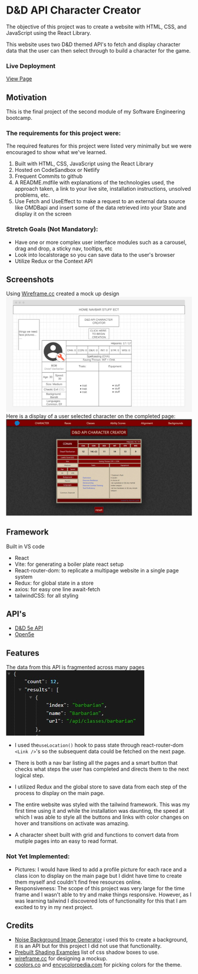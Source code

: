 # D&D API Character Creator

The objective of this project was to create a website with HTML, CSS, and JavaScript using the React Library.

This website uses two D&D themed API's to fetch and display character data that the user can then select through to build a character for the game.
### Live Deployment
 [View Page](https://magnificent-zuccutto-9e11d8.netlify.app/)

## Motivation
This is the final project of the second module of my Software Engineering bootcamp. 

### The requirements for this project were:
The required features for this project were listed very minimally but we were encouraged to show what we've learned.

1. Built with HTML, CSS, JavaScript using the React Library
2. Hosted on CodeSandbox or Netlify
3. Frequent Commits to github
4. A README.mdfile with explanations of the technologies used, the approach taken, a link to your live site, installation instructions, unsolved problems, etc.
5. Use Fetch and UseEffect to make a request to an external data source like OMDBapi and insert some of the data retrieved into your State and display it on the screen
### Stretch Goals (Not Mandatory):
- Have one or more complex user interface modules such as a carousel, drag and drop, a sticky nav, tooltips, etc
- Look into localstorage so you can save data to the user's browser
- Utilize Redux or the Context API

## Screenshots
Using [Wireframe.cc](https://wireframe.cc/J1oUMu) created a mock up design
![image of display page](/src/assets/wireframe.jpg)
Here is a display of a user selected character on the completed page:
![image of game board](/src/assets/finished.jpg)

## Framework
Built in VS code
- React
- Vite: for generating a boiler plate react setup 
- React-router-dom: to replicate a multipage website in a single page system
- Redux: for global state in a store
- axios: for easy one line await-fetch
- tailwindCSS: for all styling

## API's
- [D&D 5e API](https://www.dnd5eapi.co/docs/#overview)
- [Open5e](https://open5e.com/)


## Features


The data from this API is fragmented across many pages 
![data sample](./src/assets/data.jpg)

- I used the```useLocation()``` hook to pass state through react-router-dom ```<Link />```'s so the subsequent data could be fetched on the next page.

- There is both a nav bar listing all the pages and a smart button that checks what steps the user has completed and directs them to the next logical step.
- I utilized Redux and the global store to save data from each step of the process to display on the main page.
- The entire website was styled with the tailwind framework. This was my first time using it and while the installation was daunting, the speed at which I was able to style all the buttons and links with color changes on hover and transitions on activate was amazing. 
- A character sheet built with grid and functions to convert data from mutiple pages into an easy to read format.
### Not Yet Implemented: 
- Pictures: I would have liked to add a profile picture for each race and a class icon to display on the main page but I didnt have time to create them myself and couldn't find free resources online.
- Responsiveness: The scope of this project was very large for the time frame and I wasn't able to try and make things responsive. However, as I was learning tailwind I discovered lots of functionality for this that I am excited to try in my next project. 


## Credits
- [Noise Background Image Generator](https://php-noise.com/) i used this to create a background, it is an API but for this project I did not use that functionality.
- [Prebuilt Shading Examples](https://getcssscan.com/css-box-shadow-examples) list of css shadow boxes to use.
- [wireframe.cc](https://wireframe.cc/) for designing a mockup.
- [coolors.co](https://coolors.co/generate) and [encycolorpedia.com](https://encycolorpedia.com/) for picking colors for the theme.



